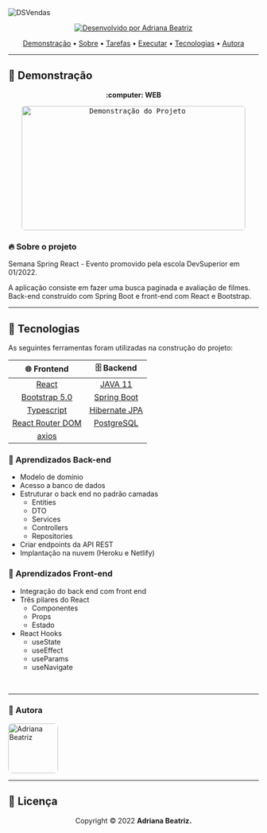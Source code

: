 <img alt="DSVendas" src="./.github/banner.svg">

<p align="center"> 
  
  <a href="https://github.com/driica">
    <img alt="Desenvolvido por Adriana Beatriz" src="https://img.shields.io/badge/Desenvolvedora-Adriana_Beatriz-%3498db?color=ff8400&style=for-the-badge">
  </a>
  
<p>

<p align="center">
 <a href="#movie_camera-demonstração">Demonstração</a> •
 <a href="#information_source-sobre">Sobre</a> •
 <a href="#memo-tarefas">Tarefas</a> •
 <a href="#dvd-executar">Executar</a> •
 <a href="#hammer-tecnologias">Tecnologias</a> •
 <a href="#girl-autora">Autora</a> 
 </p>

---
## :movie_camera: **Demonstração**

<p align="center">
  <b> :computer: WEB </b>
</p>

<p align="center">
  <kbd>
    <img width="450" style="border-radius: 5px" height="250" alt="Demonstração do Projeto" src="demonstração.png">
  </kbd>
</p>


### [](https://github.com/driica/dsmovie-java-react-devsuperior#--sobre-o-projeto) 🔥 Sobre o projeto

Semana Spring React - Evento promovido pela escola DevSuperior em 01/2022.

A aplicação consiste em fazer uma busca paginada e avaliação de filmes. Back-end construído com Spring Boot e front-end com React e Bootstrap.


---
## :hammer: **Tecnologias**

As seguintes ferramentas foram utilizadas na construção do projeto:

<div align="center">

|:globe_with_meridians: Frontend|:file_cabinet: Backend|
|:---:|:---:|
|[React](https://reactjs.org)|[JAVA 11](https://www.java.com)|
|[Bootstrap 5.0](https://getbootstrap.com)|[Spring Boot](https://spring.io/projects/spring-boot)|
|[Typescript](https://www.typescriptlang.org)|[Hibernate JPA](https://hibernate.org/)|
|[React Router DOM](https://v5.reactrouter.com/web/guides/quick-start)|[PostgreSQL](https://www.postgresql.org)|
|[axios](https://axios-http.com)||[H2 Database](https://www.h2database.com/html/main.html)|


</div>

### [](https://github.com/beatrizdalto/dsmovie-java-react-devsuperior#--backend) 🎉 Aprendizados Back-end

- Modelo de domínio
- Acesso a banco de dados
- Estruturar o back end no padrão camadas
  - Entities
  - DTO
  - Services
  - Controllers
  - Repositories
- Criar endpoints da API REST
- Implantação na nuvem (Heroku e Netlify)

### [](https://github.com/beatrizdalto/dsmovie-java-react-devsuperior#--frontend) 🎉 Aprendizados Front-end

- Integração do back end com front end
- Três pilares do React
  - Componentes
  - Props
  - Estado
- React Hooks
  - useState
  - useEffect
  - useParams
  - useNavigate

<br />

---

### [](https://github.com/driica/DSvendas#--autor) 💎 Autora 
<img style="border-radius: 8px" src="https://github.com/driica.png" width="100px;" alt="Adriana Beatriz"/>


---
## :page_facing_up: **Licença**

<div align="center">
  
<p>Copyright © 2022 <strong>Adriana Beatriz.</strong></p>

</div>

